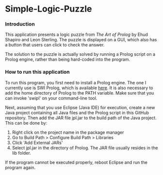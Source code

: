 # Simple-Logic-Puzzle

### Introduction
This application presents a logic puzzle from *The Art of Prolog* by Ehud
Shapiro and Leon Sterling. The puzzle is displayed on a GUI, which also has a
button that users can click to check the answer.

The solution to the puzzle is actually solved by running a Prolog script on a
Prolog engine, rather than being hard-coded into the program.

### How to run this application
To run this program, you first need to install a Prolog engine. The one I
currently use is SWI Prolog, which is available [here](http://www.swi-prolog.org/).
It is also necessary to add the home directory of Prolog to the PATH variable.
Make sure that you can invoke 'swipl' on your command-line tool.

Next, assuming that you use Eclipse (Java IDE) for execution, create a new Java
project containing all Java files and the Prolog script in this GitHub
repository. Then add the JAR file jpl.jar to the build path of the Java
project. This can be done by:
1. Right click on the project name in the package manager
2. Go to Build Path > Configure Build Path > Libraries
3. Click 'Add External JARs'
4. Select jpl.jar in the directory of Prolog. The JAR file usually resides in
the lib folder.

If the program cannot be executed properly, reboot Eclipse and run the program
again.
